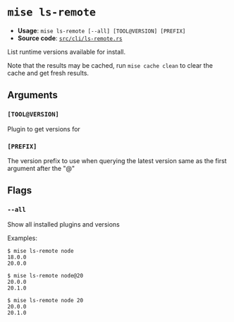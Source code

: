 # `mise ls-remote`

- **Usage**: `mise ls-remote [--all] [TOOL@VERSION] [PREFIX]`
- **Source code**: [`src/cli/ls-remote.rs`](https://github.com/jdx/mise/blob/main/src/cli/ls-remote.rs)

List runtime versions available for install.

Note that the results may be cached, run `mise cache clean` to clear the cache and get fresh results.

## Arguments

### `[TOOL@VERSION]`

Plugin to get versions for

### `[PREFIX]`

The version prefix to use when querying the latest version
same as the first argument after the "@"

## Flags

### `--all`

Show all installed plugins and versions

Examples:

    $ mise ls-remote node
    18.0.0
    20.0.0

    $ mise ls-remote node@20
    20.0.0
    20.1.0

    $ mise ls-remote node 20
    20.0.0
    20.1.0
